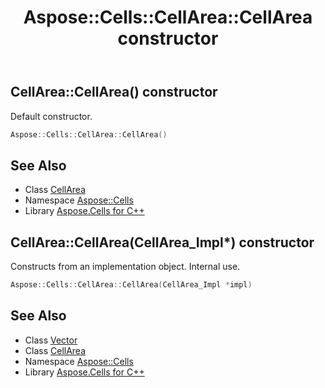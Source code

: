 ﻿---
title: Aspose::Cells::CellArea::CellArea constructor
linktitle: CellArea
second_title: Aspose.Cells for C++ API Reference
description: 'Aspose::Cells::CellArea::CellArea constructor. Default constructor in C++.'
type: docs
weight: 100
url: /cpp/aspose.cells/cellarea/cellarea/
---
## CellArea::CellArea() constructor


Default constructor.

```cpp
Aspose::Cells::CellArea::CellArea()
```

## See Also

* Class [CellArea](../)
* Namespace [Aspose::Cells](../../)
* Library [Aspose.Cells for C++](../../../)
## CellArea::CellArea(CellArea_Impl*) constructor


Constructs from an implementation object. Internal use.

```cpp
Aspose::Cells::CellArea::CellArea(CellArea_Impl *impl)
```

## See Also

* Class [Vector](../../vector/)
* Class [CellArea](../)
* Namespace [Aspose::Cells](../../)
* Library [Aspose.Cells for C++](../../../)

